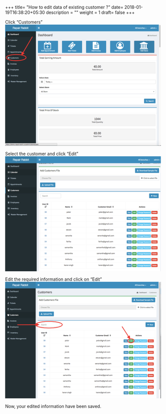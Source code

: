 +++
title= "How to edit data of existing customer ?"
date= 2018-01-19T16:38:20+05:30
description = ""
weight = 1
draft= false
+++

Click “Customers”
![How to edit my exsisting customer?](/images/customers/how_to_edit_my_exsisting_customer/go_to_customers.png)
         

Select the customer and click “Edit”
![How to edit my exsisting customer?](/images/customers/how_to_edit_my_exsisting_customer/select_the_customer.png)
        

Edit the required information and click on “Edit” 
![How to edit my exsisting customer?](/images/customers/how_to_edit_my_exsisting_customer/search_the_customer_and_click_edit.png)
 
  
Now, your edited information have been saved.

